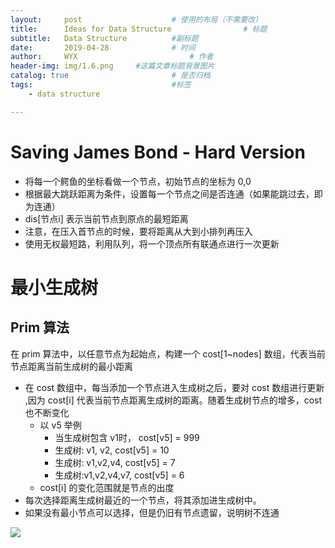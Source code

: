 ```yaml
---
layout:     post   				    # 使用的布局（不需要改）
title:      Ideas for Data Structure 				# 标题 
subtitle:   Data Structure          #副标题
date:       2019-04-28 				# 时间
author:     WYX 						# 作者
header-img: img/1.6.png 	#这篇文章标题背景图片
catalog: true 						# 是否归档
tags:								#标签
    - data structure

---
```




# **Saving James Bond - Hard Version**

- 将每一个鳄鱼的坐标看做一个节点，初始节点的坐标为 0,0
- 根据最大跳跃距离为条件，设置每一个节点之间是否连通（如果能跳过去，即为连通）
- dis[节点i] 表示当前节点到原点的最短距离
- 注意，在压入首节点的时候，要将距离从大到小排列再压入
- 使用无权最短路，利用队列，将一个顶点所有联通点进行一次更新



# 最小生成树

## Prim 算法

在 prim 算法中，以任意节点为起始点，构建一个 cost[1~nodes] 数组，代表当前节点距离当前生成树的最小距离

- 在 cost 数组中，每当添加一个节点进入生成树之后，要对 cost 数组进行更新 ,因为 cost[i] 代表当前节点距离生成树的距离。随着生成树节点的增多，cost也不断变化
  - 以 v5 举例
    - 当生成树包含 v1时， cost[v5] = 999
    - 生成树: v1, v2, cost[v5] = 10
    - 生成树: v1,v2,v4, cost[v5] = 7
    - 生成树:v1,v2,v4,v7, cost[v5] = 6
  - cost[i] 的变化范围就是节点的出度
- 每次选择距离生成树最近的一个节点，将其添加进生成树中。
- 如果没有最小节点可以选择，但是仍旧有节点遗留，说明树不连通

![](https://ae01.alicdn.com/kf/HTB1fHDwT8LoK1RjSZFu760n0XXaB.png)